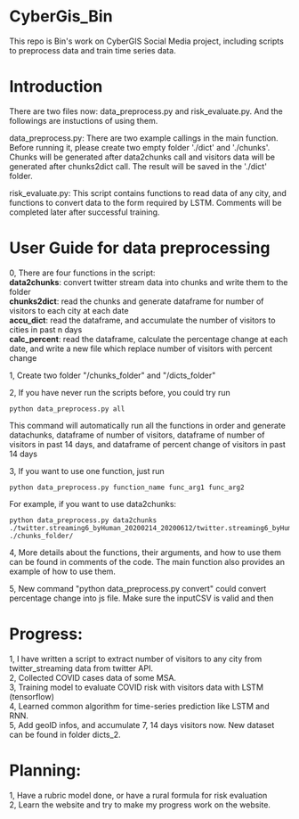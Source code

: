 # CyberGis_Bin

This repo is Bin's work on CyberGIS Social Media project, including scripts to preprocess data and train time series data.

# Introduction

There are two files now: data_preprocess.py and risk_evaluate.py. And the followings are instuctions of using them.

data_preprocess.py:
There are two example callings in the main function. Before running it, please create two empty folder './dict' and './chunks'. 
Chunks will be generated after data2chunks call and visitors data will be generated after chunks2dict call. The result will 
be saved in the './dict' folder.

risk_evaluate.py:
This script contains functions to read data of any city, and functions to convert data to the form required by LSTM. Comments
will be completed later after successful training.

# User Guide for data preprocessing

0, There are four functions in the script:  
**data2chunks**: convert twitter stream data into chunks and write them to the folder    \
**chunks2dict**: read the chunks and generate dataframe for number of visitors to each city at each date   
**accu_dict**: read the dataframe, and accumulate the number of visitors to cities in past n days  
**calc_percent**: read the dataframe, calculate the percentage change at each date, and write a new file which replace number of visitors with percent change  
  
1, Create two folder "/chunks_folder" and "/dicts_folder"
  
2, If you have never run the scripts before, you could try run  
```
python data_preprocess.py all
```
This command will automatically run all the functions in order and generate datachunks, dataframe of number of visitors, dataframe of number of visitors in past 14 days, and dataframe of percent change of visitors in past 14 days  
  
3, If you want to use one function, just run
```
python data_preprocess.py function_name func_arg1 func_arg2
```
For example, if you want to use data2chunks:
```
python data_preprocess.py data2chunks ./twitter.streaming6_byHuman_20200214_20200612/twitter.streaming6_byHuman_20200214_20200612.csv ./chunks_folder/
```
  
4, More details about the functions, their arguments, and how to use them can be found in comments of the code. The main function also provides an example of how to use them. 

5, New command "python data_preprocess.py convert" could convert percentage change into js file. Make sure the inputCSV is valid and then 

# Progress:
1, I have written a script to extract number of visitors to any city from twitter_streaming data from twitter API.  
2, Collected COVID cases data of some MSA.  
3, Training model to evaluate COVID risk with visitors data with LSTM (tensorflow)  
4, Learned common algorithm for time-series prediction like LSTM and RNN.   
5, Add geoID infos, and accumulate 7, 14 days visitors now. New dataset can be found in folder dicts_2.  

# Planning:
1, Have a rubric model done, or have a rural formula for risk evaluation  
2, Learn the website and try to make my progress work on the website.
 
